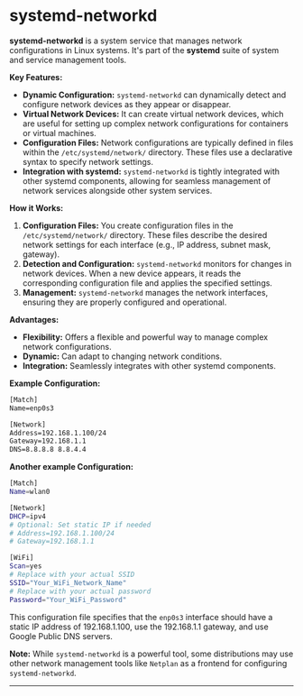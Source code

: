 # **systemd-networkd**

**systemd-networkd** is a system service that manages network configurations in Linux systems. It's part of the **systemd** suite of system and service management tools.

**Key Features:**

* **Dynamic Configuration:** `systemd-networkd` can dynamically detect and configure network devices as they appear or disappear.
* **Virtual Network Devices:** It can create virtual network devices, which are useful for setting up complex network configurations for containers or virtual machines.
* **Configuration Files:** Network configurations are typically defined in files within the `/etc/systemd/network/` directory. These files use a declarative syntax to specify network settings.
* **Integration with systemd:** `systemd-networkd` is tightly integrated with other systemd components, allowing for seamless management of network services alongside other system services.

**How it Works:**

1. **Configuration Files:** You create configuration files in the `/etc/systemd/network/` directory. These files describe the desired network settings for each interface (e.g., IP address, subnet mask, gateway).
2. **Detection and Configuration:** `systemd-networkd` monitors for changes in network devices. When a new device appears, it reads the corresponding configuration file and applies the specified settings.
3. **Management:** `systemd-networkd` manages the network interfaces, ensuring they are properly configured and operational.

**Advantages:**

* **Flexibility:** Offers a flexible and powerful way to manage complex network configurations.
* **Dynamic:** Can adapt to changing network conditions.
* **Integration:** Seamlessly integrates with other systemd components.

**Example Configuration:**

```bat
[Match]
Name=enp0s3

[Network]
Address=192.168.1.100/24
Gateway=192.168.1.1
DNS=8.8.8.8 8.8.4.4
```

**Another example Configuration:**

```Bash
[Match]
Name=wlan0 

[Network]
DHCP=ipv4 
# Optional: Set static IP if needed
# Address=192.168.1.100/24 
# Gateway=192.168.1.1

[WiFi]
Scan=yes
# Replace with your actual SSID
SSID="Your_WiFi_Network_Name"
# Replace with your actual password
Password="Your_WiFi_Password"
```

This configuration file specifies that the `enp0s3` interface should have a static IP address of 192.168.1.100, use the 192.168.1.1 gateway, and use Google Public DNS servers.

**Note:** While `systemd-networkd` is a powerful tool, some distributions may use other network management tools like `Netplan` as a frontend for configuring `systemd-networkd`.




-----


